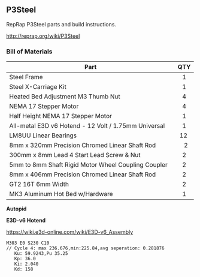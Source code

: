 P3Steel
---
RepRap P3Steel parts and build instructions.

http://reprap.org/wiki/P3Steel

### Bill of Materials

| Part                                                     |  QTY  |        
|----------------------------------------------------------|:-----:|
| Steel Frame                                              |   1   |      
| Steel X-Carriage Kit                                     |   1   |       
| Heated Bed Adjustment M3 Thumb Nut                       |   4   |     
| NEMA 17 Stepper Motor                                    |   4   |       
| Half Height NEMA 17 Stepper Motor                        |   1   |              
| All-metal E3D v6 Hotend - 12 Volt / 1.75mm Universal     |   1   |       
| LM8UU Linear Bearings                                    |   12  |   
| 8mm x 320mm Precision Chromed Linear Shaft Rod           |   2   |
| 300mm x 8mm Lead 4 Start Lead Screw & Nut                |   2   |        
| 5mm to 8mm Shaft Rigid Motor Wheel Coupling Coupler      |   2   |
| 8mm x 406mm Precision Chromed Linear Shaft Rod           |   2   |
| GT2 16T 6mm Width                                        |   2   |
| MK3 Aluminum Hot Bed w/Hardware                          |   1   |


**Autopid**

**E3D-v6 Hotend**

https://wiki.e3d-online.com/wiki/E3D-v6_Assembly

```shell
M303 E0 S230 C10
// Cycle 4: max 236.676,min:225.84,avg seperation: 0.281876
   Ku: 59.9243,Pu 35.25
   Kp: 36.0
   Ki: 2.040
   Kd: 158
```
